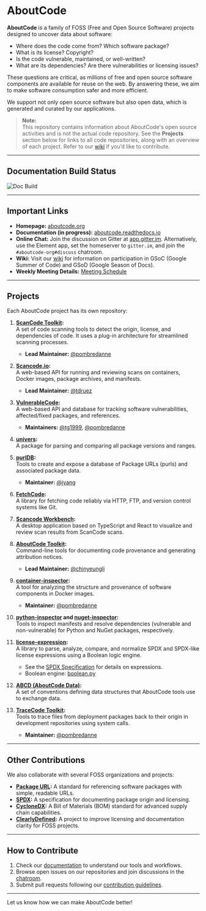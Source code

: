 # AboutCode

**AboutCode** is a family of FOSS (Free and Open Source Software) projects designed to uncover data about software:

- Where does the code come from? Which software package?  
- What is its license? Copyright?  
- Is the code vulnerable, maintained, or well-written?  
- What are its dependencies? Are there vulnerabilities or licensing issues?  

These questions are critical, as millions of free and open source software components are available for reuse on the web. By answering these, we aim to make software consumption safer and more efficient.  

We support not only open source software but also open data, which is generated and curated by our applications.  

> **Note:**  
> This repository contains information about AboutCode's open source activities and is not the actual code repository. See the **Projects** section below for links to all code repositories, along with an overview of each project. Refer to our [wiki](#important-links) if you’d like to contribute.

---

## Documentation Build Status
![Doc Build](https://github.com/aboutcode-org/aboutcode/actions/workflows/docs-ci.yml/badge.svg)

---

## Important Links
- **Homepage:** [aboutcode.org](http://aboutcode.org)  
- **Documentation (in progress):** [aboutcode.readthedocs.io](https://aboutcode.readthedocs.io/en/latest/)  
- **Online Chat:** Join the discussion on Gitter at [app.gitter.im](https://app.gitter.im/#/room/#aboutcode-org#discuss). Alternatively, use the Element app, set the homeserver to `gitter.im`, and join the `#aboutcode-org#discuss` chatroom.  
- **Wiki:** Visit our [wiki](https://github.com/aboutcode-org/aboutcode/wiki) for information on participation in GSoC (Google Summer of Code) and GSoD (Google Season of Docs).  
- **Weekly Meeting Details:** [Meeting Schedule](#)  

---

## Projects
Each AboutCode project has its own repository:

1. **[ScanCode Toolkit](https://github.com/aboutcode-org/scancode-toolkit):**  
   A set of code scanning tools to detect the origin, license, and dependencies of code. It uses a plug-in architecture for streamlined scanning processes.  
   - **Lead Maintainer:** [@pombredanne](#)

2. **[Scancode.io](https://github.com/aboutcode-org/scancode.io):**  
   A web-based API for running and reviewing scans on containers, Docker images, package archives, and manifests.  
   - **Lead Maintainer:** [@tdruez](#)

3. **[VulnerableCode](https://github.com/aboutcode-org/vulnerablecode):**  
   A web-based API and database for tracking software vulnerabilities, affected/fixed packages, and references.  
   - **Maintainers:** [@tg1999](#), [@pombredanne](#)

4. **[univers](https://github.com/aboutcode-org/univers):**  
   A package for parsing and comparing all package versions and ranges.

5. **[purlDB](https://github.com/aboutcode-org/purlDB):**  
   Tools to create and expose a database of Package URLs (purls) and associated package data.  
   - **Maintainer:** [@jyang](#)

6. **[FetchCode](https://github.com/aboutcode-org/fetchcode):**  
   A library for fetching code reliably via HTTP, FTP, and version control systems like Git.

7. **[Scancode Workbench](https://github.com/aboutcode-org/scancode-workbench):**  
   A desktop application based on TypeScript and React to visualize and review scan results from ScanCode scans.

8. **[AboutCode Toolkit](https://github.com/aboutcode-org/aboutcode-toolkit):**  
   Command-line tools for documenting code provenance and generating attribution notices.  
   - **Lead Maintainer:** [@chinyeungli](#)

9. **[container-inspector](https://github.com/aboutcode-org/container-inspector):**  
   A tool for analyzing the structure and provenance of software components in Docker images.  
   - **Maintainer:** [@pombredanne](#)

10. **[python-inspector](https://github.com/aboutcode-org/python-inspector) and [nuget-inspector](https://github.com/aboutcode-org/nuget-inspector):**  
    Tools to inspect manifests and resolve dependencies (vulnerable and non-vulnerable) for Python and NuGet packages, respectively.

11. **[license-expression](https://github.com/aboutcode-org/license-expression):**  
    A library to parse, analyze, compare, and normalize SPDX and SPDX-like license expressions using a Boolean logic engine.  
    - See the [SPDX Specification](https://spdx.org/spdx-specification-21-web-version#h.jxpfx0ykyb60) for details on expressions.  
    - Boolean engine: [boolean.py](https://github.com/bastikr/boolean.py)  

12. **[ABCD (AboutCode Data)](https://github.com/aboutcode-org/abcd):**  
    A set of conventions defining data structures that AboutCode tools use to exchange data.  

13. **[TraceCode Toolkit](https://github.com/aboutcode-org/tracecode-toolkit):**  
    Tools to trace files from deployment packages back to their origin in development repositories using system calls.  
    - **Maintainer:** [@pombredanne](#)

---

## Other Contributions
We also collaborate with several FOSS organizations and projects:  

- **[Package URL](https://github.com/package-url):** A standard for referencing software packages with simple, readable URLs.  
- **[SPDX](https://spdx.dev):** A specification for documenting package origin and licensing.  
- **[CycloneDX](https://cyclonedx.org):** A Bill of Materials (BOM) standard for advanced supply chain capabilities.  
- **[ClearlyDefined](https://clearlydefined.io):** A project to improve licensing and documentation clarity for FOSS projects.

---

## How to Contribute
1. Check our [documentation](https://aboutcode.readthedocs.io/en/latest/) to understand our tools and workflows.  
2. Browse open issues on our repositories and join discussions in the [chatroom](https://app.gitter.im/#/room/#aboutcode-org#discuss).  
3. Submit pull requests following our [contribution guidelines](#).  

---

Let us know how we can make AboutCode better!
